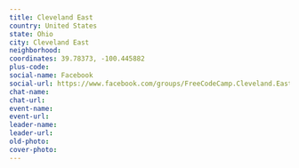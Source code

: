 ```yaml
---
title: Cleveland East
country: United States
state: Ohio
city: Cleveland East
neighborhood: 
coordinates: 39.78373, -100.445882
plus-code:
social-name: Facebook
social-url: https://www.facebook.com/groups/FreeCodeCamp.Cleveland.East
chat-name:
chat-url:
event-name:
event-url:
leader-name:
leader-url:
old-photo: 
cover-photo:
---
```

